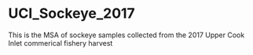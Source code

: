# UCI_Sockeye_2017
This is the MSA of sockeye samples collected from the 2017 Upper Cook Inlet commerical fishery harvest
